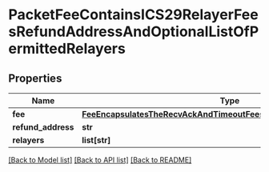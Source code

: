 # PacketFeeContainsICS29RelayerFeesRefundAddressAndOptionalListOfPermittedRelayers

## Properties
Name | Type | Description | Notes
------------ | ------------- | ------------- | -------------
**fee** | [**FeeEncapsulatesTheRecvAckAndTimeoutFeesAssociatedWithAnIBCPacket**](FeeEncapsulatesTheRecvAckAndTimeoutFeesAssociatedWithAnIBCPacket.md) |  | [optional] 
**refund_address** | **str** |  | [optional] 
**relayers** | **list[str]** |  | [optional] 

[[Back to Model list]](../README.md#documentation-for-models) [[Back to API list]](../README.md#documentation-for-api-endpoints) [[Back to README]](../README.md)

